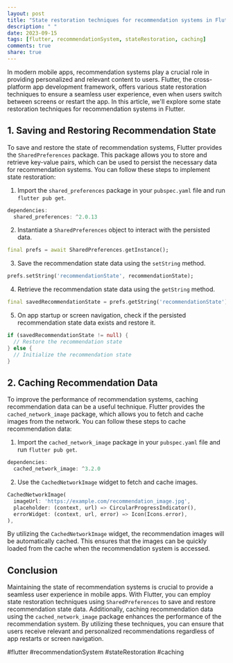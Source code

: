 ```yaml
---
layout: post
title: "State restoration techniques for recommendation systems in Flutter"
description: " "
date: 2023-09-15
tags: [flutter, recommendationSystem, stateRestoration, caching]
comments: true
share: true
---
```


In modern mobile apps, recommendation systems play a crucial role in providing personalized and relevant content to users. Flutter, the cross-platform app development framework, offers various state restoration techniques to ensure a seamless user experience, even when users switch between screens or restart the app. In this article, we'll explore some state restoration techniques for recommendation systems in Flutter.

## 1. Saving and Restoring Recommendation State

To save and restore the state of recommendation systems, Flutter provides the `SharedPreferences` package. This package allows you to store and retrieve key-value pairs, which can be used to persist the necessary data for recommendation systems. You can follow these steps to implement state restoration:

1. Import the `shared_preferences` package in your `pubspec.yaml` file and run `flutter pub get`.

```dart
dependencies:
  shared_preferences: ^2.0.13
```

2. Instantiate a `SharedPreferences` object to interact with the persisted data.

```dart
final prefs = await SharedPreferences.getInstance();
```

3. Save the recommendation state data using the `setString` method.

```dart
prefs.setString('recommendationState', recommendationState);
```

4. Retrieve the recommendation state data using the `getString` method.

```dart
final savedRecommendationState = prefs.getString('recommendationState');
```

5. On app startup or screen navigation, check if the persisted recommendation state data exists and restore it.

```dart
if (savedRecommendationState != null) {
  // Restore the recommendation state
} else {
  // Initialize the recommendation state
}
```

## 2. Caching Recommendation Data

To improve the performance of recommendation systems, caching recommendation data can be a useful technique. Flutter provides the `cached_network_image` package, which allows you to fetch and cache images from the network. You can follow these steps to cache recommendation data:

1. Import the `cached_network_image` package in your `pubspec.yaml` file and run `flutter pub get`.

```dart
dependencies:
  cached_network_image: ^3.2.0
```

2. Use the `CachedNetworkImage` widget to fetch and cache images.

```dart
CachedNetworkImage(
  imageUrl: 'https://example.com/recommendation_image.jpg',
  placeholder: (context, url) => CircularProgressIndicator(),
  errorWidget: (context, url, error) => Icon(Icons.error),
),
```

By utilizing the `CachedNetworkImage` widget, the recommendation images will be automatically cached. This ensures that the images can be quickly loaded from the cache when the recommendation system is accessed.

## Conclusion

Maintaining the state of recommendation systems is crucial to provide a seamless user experience in mobile apps. With Flutter, you can employ state restoration techniques using `SharedPreferences` to save and restore recommendation state data. Additionally, caching recommendation data using the `cached_network_image` package enhances the performance of the recommendation system. By utilizing these techniques, you can ensure that users receive relevant and personalized recommendations regardless of app restarts or screen navigation.

#flutter #recommendationSystem #stateRestoration #caching